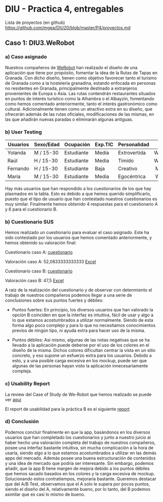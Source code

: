 # DIU - Practica 4, entregables

Lista de proyectos (en github) https://github.com/mgea/DIU20/blob/master/P4/proyectos.md


## Caso 1: DIU3.WeRobot
### a) Caso asignado

   Nuestros compañeros de [WeRobot](https://github.com/Pravila00/DIU21/) han realizado el diseño de una aplicación que tiene por propósito, fomentar la idea de la Rutas de Tapas en Granada. Con dicho diseño, tienen como objetivo favorecer tanto el turismo de Granada como a la hostelería granadina, estando enfocada en personas no residentes en Granada, principalmente destinado a extranjeros provenientes de Europa o Asia.
   Las rutas contendrán restaurantes situados en puntos de interés turístico como la Alhambra o el Albayzín, fomentando como hemos comentado anteriormente, tanto el interés gastronómico como cultural. Adicionalmente tienen como un atractivo extra en su diseño, que ofrecerán además de las rutas oficiales, modificaciones de las mismas, en las que añadirán nuevas paradas o eliminarán algunas antiguas.

### b) User Testing

| Usuarios | Sexo/Edad     | Ocupación   |  Exp.TIC    | Personalidad | Plataforma | TestA/B
| ------------- | -------- | ----------- | ----------- | -----------  | ---------- | ----
| Yolanda       | M / 15-30   | Estudiante  | Media       | Extrovertida | Web/Mac       | A
| Raúl          | H / 15-30   | Estudiante  | Media       | Timido       | Web/Windows        | A 
| Fernando      | H / 15-30   | Estudiante  | Baja        | Creativo     | Móvil/Android      | B 
| María         | M / 15-30   | Estudiante  | Media       | Egocéntrica  | Web/windows        | B 

Hay más usuarios que han respondido a los cuestionarios de los que hay plasmados en la tabla. Esto es debido a que hemos querido simplificarlo, puesto que el tipo de usuario que han contestado nuestros cuestionarios es muy similar. Finalmente hemos obtenido 4 respuestas para el cuestionario A y 6 para el cuestionario B.

### b) Cuestionario SUS

Hemos realizado un cuestionario para evaluar el caso asignado. Este ha sido contestado por los usuarios que hemos comentado anteriormente, y hemos obtenido su valoración final:

Cuestionario caso A: [cuestionario](https://docs.google.com/forms/d/1IZLwd2tNeFY0n7D8FpE8zv1vzsh7i-omB2nf7XRZe3M/edit#responses)

Valoración caso A: 52,0833333333333 [Excel](https://github.com/raulrguez09/DIU21/blob/master/P4/CasoA_Respuestas.xlsx)

Cuestionario caso B: [cuestionario](https://docs.google.com/forms/d/1lgUvT59JBG5VwTyruJnsc1PHA-6U85o6CUAaf-5DWSU/edit#responses)

Valoración caso B: 47,5 [Excel](https://github.com/raulrguez09/DIU21/blob/master/P4/CasoB_Respuestas.xlsx)

A raíz de la realización del cuestionario y de observar con detenmiento el trabajo de nuestros compañeros podemos llegar a una serie de conclusiones sobre sus puntos fuertes y débiles:

- Puntos fuertes: En principio, los diversos usuarios que han valorado la opción B coinciden en que la interfaz es intuitiva, fácil de usar y algo a lo que estamos acostumbrados a utilizar normalmente. Siendo de esta forma algo poco complejo y para lo que no necesitamos conocimientos previos de ningún tipo, ni ayuda extra para hacer uso de la misma. 

- Puntos débiles: Así mismo, algunas de las notas negativas que se ha llevado a la aplicación puede deberse por el uso de los colores en el diseño de la misma. Dichos colores dificultan centrar la vista en un sitio concreto, y eso supone un esfuerzo extra para los usuarios. Debido a esto, y a una posible carga excesiva en los mockup, puede ser que algunas de las personas hayan visto la aplicación innecesariamente compleja. 


### c) Usability Report

La review del Case of Study de We-Robot que hemos realizado se puede ver [aqui](https://github.com/raulrguez09/DIU21/blob/master/P4/UXCaseStudy-We-Robot.xls)

El report de usabilidad para la práctica B es el siguiente [report](https://github.com/raulrguez09/DIU21/blob/master/P4/informe_usabilidad.pdf)

### d) Conclusión

Podemos concluir finalmente en que la app, basándonos en los diversos usuarios que han completado los cuestionarios y junto a nuestro juicio al haber hecho una valoración completa del trabajo de nuestros compañeros, posee una interfaz bastante intuitiva, sin mucha complicación a la hora de usarla, siendo algo a lo que estamos acostumbrados a utilizar en las demás apps del mercado. Además posee una buena estructuración de contenidos y una idea de mercado que podría ser interesante. Sin embargo, podemos añadir, que la app B tiene margen de mejora debido a los puntos débiles que hemos sacado basados en los colores y la carga excesiva de mockup. Solucionando estos contratiempos, mejoraría bastante.
	Queremos destacar que del A/B Test, observamos que el A solo le supera por pocos puntos, siendo el diseño del A, relativamente bueno, por lo tanto, del B podemos asimilar que es casi lo mismo de bueno.

